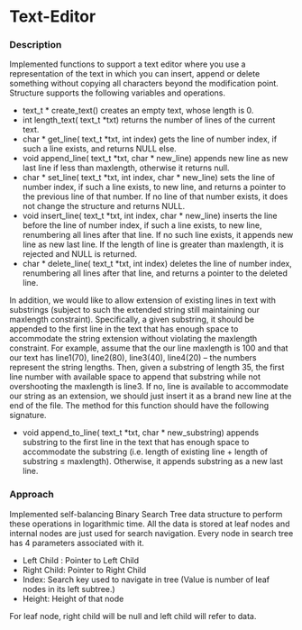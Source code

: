# Text-Editor

### Description
Implemented functions to support a text editor where you use a representation of the text in which you can insert, append or delete something without copying all characters beyond the modification point. Structure supports the following variables and operations.

- text_t * create_text() creates an empty text, whose length is 0.
- int length_text( text_t *txt) returns the number of lines of the current text.
- char * get_line( text_t *txt, int index) gets the line of number index, if such a line exists, and
returns NULL else.
- void append_line( text_t *txt, char * new_line) appends new line as new last line if less than
maxlength, otherwise it returns null.
- char * set_line( text_t *txt, int index, char * new_line) sets the line of number index, if such
a line exists, to new line, and returns a pointer to the previous line of that number. If no line of
that number exists, it does not change the structure and returns NULL.
- void insert_line( text_t *txt, int index, char * new_line) inserts the line before the line of
number index, if such a line exists, to new line, renumbering all lines after that line. If no such
line exists, it appends new line as new last line. If the length of line is greater than maxlength, it
is rejected and NULL is returned.
- char * delete_line( text_t *txt, int index) deletes the line of number index, renumbering all
lines after that line, and returns a pointer to the deleted line.

In addition, we would like to allow extension of existing lines in text with substrings (subject to
such the extended string still maintaining our maxlength constraint). Specifically, a given
substring, it should be appended to the first line in the text that has enough space to accommodate the string extension without violating the maxlength constraint. For example, assume that the our
line maxlength is 100 and that our text has line1(70), line2(80), line3(40), line4(20) – the
numbers represent the string lengths. Then, given a substring of length 35, the first line number
with available space to append that substring while not overshooting the maxlength is line3. If no,
line is available to accommodate our string as an extension, we should just insert it as a brand new
line at the end of the file. The method for this function should have the following signature.

- void append_to_line( text_t *txt, char * new_substring) appends substring to the first line in
the text that has enough space to accommodate the substring (i.e. length of existing line + length
of substring ≤ maxlength). Otherwise, it appends substring as a new last line.

### Approach

Implemented self-balancing Binary Search Tree data structure to perform these operations in logarithmic time. All the data is stored at leaf nodes and internal nodes are just used for search navigation. Every node in search tree has 4 parameters associated with it.
- Left Child : Pointer to Left Child
- Right Child: Pointer to Right Child
- Index: Search key used to navigate in tree (Value is number of leaf nodes in its left subtree.)
- Height: Height of that node 

For leaf node, right child will be null and left child will refer to data.
